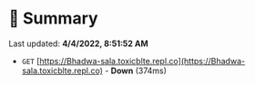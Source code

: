 # 📖 Summary
Last updated: **4/4/2022, 8:51:52 AM**

- `GET` [https://Bhadwa-sala.toxicblte.repl.co](https://Bhadwa-sala.toxicblte.repl.co) - **Down** (374ms)
